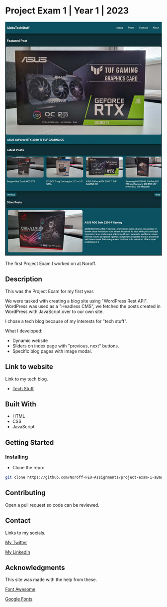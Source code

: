 # Project Exam 1 | Year 1 | 2023

![image](https://raw.githubusercontent.com/Noroff-FEU-Assignments/project-exam-1-aBadMan91/main/images/ATechStuffHomeScreenshotReadme.jpg)

The first Project Exam I worked on at Noroff.

## Description

This was the Project Exam for my first year.

We were tasked with creating a blog site using "WordPress Rest API". WordPress was used as a "Headless CMS", we fetched the posts created in WordPress with JavaScript over to our own site.

I chose a tech blog because of my interests for "tech stuff".

What I developed:

- Dynamic website
- Sliders on index page with "previous, next" buttons.
- Specific blog pages with image modal.

## Link to website

Link to my tech blog.

- [Tech Stuff](https://dancing-jelly-f90e4c.netlify.app/)

## Built With

- HTML
- CSS
- JavaScript

## Getting Started

### Installing

- Clone the repo:

```bash
git clone https://github.com/Noroff-FEU-Assignments/project-exam-1-aBadMan91.git
```

## Contributing

Open a pull request so code can be reviewed.

## Contact

Links to my socials.

[My Twitter](https://twitter.com/aBadMan91)

[My LinkedIn](https://www.linkedin.com/in/aleksander-engen-5608b5115/)

## Acknowledgments

This site was made with the help from these.

[Font Awesome](https://fontawesome.com)

[Google Fonts](https://fonts.google.com/)

